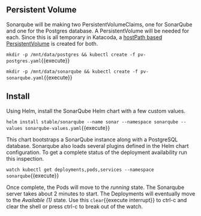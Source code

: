## Persistent Volume ##

Sonarqube will be making two PersistentVolumeClaims, one for SonarQube and one for the Postgres database. A PersistentVolume will be needed for each. Since this is all temporary in Katacoda, a [hostPath based PersistentVolume](https://kubernetes.io/docs/tasks/configure-pod-container/configure-persistent-volume-storage/#create-a-persistentvolume) is created for both.

`mkdir -p /mnt/data/postgres && kubectl create -f pv-postgres.yaml`{{execute}}

`mkdir -p /mnt/data/sonarqube && kubectl create -f pv-sonarqube.yaml`{{execute}}

## Install ##

Using Helm, install the SonarQube Helm chart with a few custom values.

`helm install stable/sonarqube --name sonar --namespace sonarqube --values sonarqube-values.yaml`{{execute}}

This chart bootstraps a SonarQube instance along with a PostgreSQL database. Sonarqube also loads several plugins defined in the Helm chart configuration. To get a complete status of the deployment availability run this inspection.

`watch kubectl get deployments,pods,services --namespace sonarqube`{{execute}}

Once complete, the Pods will move to the _running_ state. The Sonarqube server takes about 2 minutes to start. The Deployments will eventually move to the _Available (1)_ state. Use this ```clear```{{execute interrupt}} to ctrl-c and clear the shell or press ctrl-c to break out of the watch.
